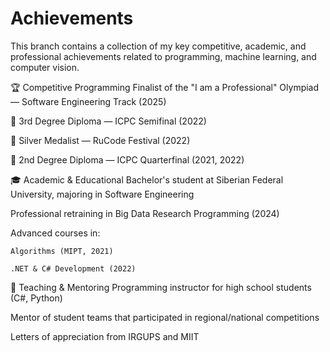 # Achievements

This branch contains a collection of my key competitive, academic, and professional achievements related to programming, machine learning, and computer vision.


🏆 Competitive Programming
Finalist of the "I am a Professional" Olympiad — Software Engineering Track (2025)

  🥉 3rd Degree Diploma — ICPC Semifinal (2022)

  🥈 Silver Medalist — RuCode Festival (2022)

  🥈 2nd Degree Diploma — ICPC Quarterfinal (2021, 2022)

🎓 Academic & Educational
  Bachelor's student at Siberian Federal University, majoring in Software Engineering

  Professional retraining in Big Data Research Programming (2024)

  Advanced courses in:

    Algorithms (MIPT, 2021)

    .NET & C# Development (2022)

💼 Teaching & Mentoring
  Programming instructor for high school students (C#, Python)

  Mentor of student teams that participated in regional/national competitions

  Letters of appreciation from IRGUPS and MIIT
